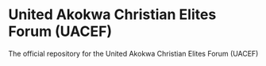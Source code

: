 # United Akokwa Christian Elites Forum (UACEF)

The official repository for the United Akokwa Christian Elites Forum (UACEF)